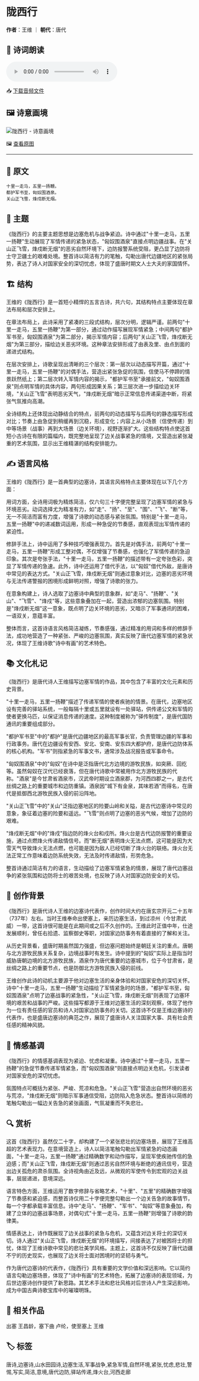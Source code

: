 # 陇西行
**作者**：王维 ｜ **朝代**：唐代

## 🎵 诗词朗读
<audio controls>
  <source src="./data/mp3/陇西行_audio.mp3" type="audio/mpeg">
  您的浏览器不支持音频播放。
</audio>

📥 [下载音频文件](./data/mp3/陇西行_audio.mp3)

## 🖼️ 诗意画境
![陇西行 - 诗意画境](./data/images/陇西行_王维.jpg)

🖼️ [查看原图](./data/images/陇西行_王维.jpg)

---
## 📜 原文
```
十里一走马，五里一扬鞭。
都护军书至，匈奴围酒泉。
关山正飞雪，烽戍断无烟。
```
## 🎯 主题
《陇西行》的主要主题思想是边塞危机与战争紧迫。诗中通过"十里一走马，五里一扬鞭"生动展现了军情传递的紧急状态，"匈奴围酒泉"直接点明边疆战事。在"关山正飞雪，烽戍断无烟"的恶劣自然环境下，边防报警系统受阻，更凸显了边防将士守卫疆土的艰难处境。整首诗以简洁有力的笔触，勾勒出唐代边疆地区的紧张局势，表达了诗人对国家安全的深切忧虑，体现了盛唐时期文人士大夫的家国情怀。
## 🏗️ 结构
王维的《陇西行》是一首短小精悍的五言古诗，共六句，其结构特点主要体现在章法布局和层次安排上。

在章法布局上，此诗采用了紧凑的三段式结构，层次分明，逻辑严谨。前两句"十里一走马，五里一扬鞭"为第一部分，通过动作描写展现军情紧急；中间两句"都护军书至，匈奴围酒泉"为第二部分，揭示军情内容；后两句"关山正飞雪，烽戍断无烟"为第三部分，描绘边关恶劣环境。这种章法安排形成了由表及里、由点到面的递进式结构。

在层次安排上，诗歌呈现出清晰的三个层次：第一层次以动态描写开篇，通过"十里一走马，五里一扬鞭"的对偶手法，营造出紧张急促的氛围，信使马不停蹄的情景跃然纸上；第二层次转入军情内容的揭示，"都护军书至"承接前文，"匈奴围酒泉"则点明军情的具体内容，两句形成因果关系；第三层次进一步描绘边关环境，"关山正飞雪"表明恶劣天气，"烽戍断无烟"暗示正常信息传递渠道中断，将紧张气氛推向高潮。

全诗结构上还体现出动静结合的特点，前两句的动态描写与后两句的静态描写形成对比；节奏上由急促到稍缓再到沉稳，形成变化；内容上从小场景（信使传递）到中等场景（战事）再到大场景（边关环境），视野逐渐扩大。这些结构特点使这首短小古诗在有限的篇幅内，既完整地呈现了边关战事紧急的情境，又营造出紧张凝重的艺术氛围，显示出王维精湛的结构安排能力。
## ✍️ 语言风格
王维的《陇西行》是一首典型的边塞诗，其语言风格特点主要体现在以下几个方面：

用词方面，全诗用词极为精炼简洁，仅六句三十字便完整呈现了边塞军情的紧急与环境恶劣。动词选择尤为精准有力，如"走"、"扬"、"至"、"围"、"飞"、"断"等，无一不简洁而富有力度，增强了诗歌的动态感与紧张氛围。特别是"十里一走马，五里一扬鞭"中的递减数词运用，形成一种急促的节奏感，直观表现出军情传递的紧迫性。

修辞手法上，诗中运用了多种技巧增强表现力。首先是对偶手法，前两句"十里一走马，五里一扬鞭"形成工整对偶，不仅增强了节奏感，也强化了军情传递的急迫印象。其次是夸张手法，"十里一走马，五里一扬鞭"的描述带有一定夸张色彩，突显了军情传递的急速。此外，诗中还运用了借代手法，以"匈奴"借代外敌，是唐诗中常见的表达方式。"关山正飞雪，烽戍断无烟"则通过意象对比，边塞的恶劣环境与无法传递警报的困境形成鲜明对照，增强了诗歌的张力。

在意象构建上，诗人选取了边塞诗中典型的意象群，如"走马"、"扬鞭"、"关山"、"飞雪"、"烽戍"等，这些意象叠加在一起，营造出浓郁的边塞氛围。特别是"烽戍断无烟"这一意象，既点明了边关环境的恶劣，又暗示了军事通讯的困难，一语双关，意蕴丰富。

整体而言，这首诗语言风格简洁凝练，节奏感强，通过精准的用词和多样的修辞手法，成功地营造了一种紧张、严峻的边塞氛围，真实反映了唐代边塞军情的紧急状况，体现了王维诗歌"诗中有画"的艺术特色。
## 📚 文化札记
《陇西行》是唐代诗人王维描写边塞军情的作品，其中包含了丰富的文化元素和历史背景。

"十里一走马，五里一扬鞭"描述了传递军情的使者疾驰的情景。在唐代，边塞地区设有完善的驿站系统，一般每隔十里或五里就设有一处驿站，供传递公文和军情的使者更换马匹，以保证消息传递的速度。这种制度被称为"驿传制度"，是唐代国防通讯的重要组成部分。

"都护军书至"中的"都护"是唐代边疆地区的最高军事长官，负责管理边疆的军事和行政事务。唐代在边疆设有安西、安北、安南、安东四大都护府，是唐代边防体系的核心机构。"军书"则指紧急的军事文书，通常涉及战况报告或军事命令。

"匈奴围酒泉"中的"匈奴"在诗中是泛指唐代北方边境的游牧民族，如突厥、回纥等。虽然匈奴在汉代已经衰落，但在唐代诗歌中常被用作北方游牧民族的代称。"酒泉"是今甘肃省酒泉市，汉武帝时期设立酒泉郡，为河西四郡之一，是古代丝绸之路上的重要城市和边防重镇。酒泉因"城下有金泉，其味若酒"而得名，在唐代是抵御西北游牧民族入侵的前沿阵地。

"关山正飞雪"中的"关山"泛指边塞地区的险要山岭和关隘，是古代边塞诗中常见的意象，象征着边塞的险要和遥远。"飞雪"则点明了边塞的恶劣气候，增加了边防的艰难。

"烽戍断无烟"中的"烽戍"指边防的烽火台和戍所。烽火台是古代边防报警的重要设施，通过点燃烽火传递敌情信号。而"断无烟"表明烽火无法点燃，这可能是因为大雪天气导致烽火无法点燃，也可能是因为敌人已经切断了烽火台的联络。烽火台无法正常工作意味着边防系统失效，无法及时传递敌情，形势危急。

整首诗通过简洁有力的语言，生动描绘了边塞军情紧急的情景，展现了唐代边塞战争的紧张氛围和边防将士的艰苦处境，也反映了诗人对国家边防安全的关切。
## 🌅 创作背景
《陇西行》是唐代诗人王维的边塞诗代表作，创作时间大约在唐玄宗开元二十五年（737年）左右。当时王维奉命出使塞上，亲历边塞生活，到过凉州（今甘肃武威）一带，这首诗很可能是在此期间或之后不久创作的。王维此时正值中年，仕途发展顺利，曾任右拾遗、监察御史等职，对国家边防事务有着直接的了解和关注。

从历史背景看，盛唐时期虽然国力强盛，但边塞问题始终是朝廷关注的重点。唐朝与北方游牧民族关系复杂，边境战事时有发生。诗中提到的"匈奴"实际上是指当时威胁唐朝边境的北方游牧民族，酒泉作为唐代重要的边塞城市，位于今甘肃省，是丝绸之路上的重要节点，也是防御北方游牧民族入侵的前线。

王维创作此诗的动机主要源于他对边塞生活的亲身体验和对国家安危的深切关怀。诗中"十里一走马，五里一扬鞭"生动描绘了军情紧急时的场景，"都护军书至，匈奴围酒泉"点明了边塞战事的紧急性，"关山正飞雪，烽戍断无烟"则表现了边塞环境的艰苦和战事的严峻。这些描写都源于王维对边塞生活的深刻观察，体现了他作为一位有责任感的官员和诗人对国家边防事务的关切。这首诗不仅是王维边塞诗的代表作，也是盛唐边塞诗的典范之作，展现了盛唐诗人关注国家大事、具有社会责任感的精神风貌。
## 💭 情感基调
《陇西行》的情感基调表现为紧迫、忧虑和凝重。诗中通过"十里一走马，五里一扬鞭"的急促节奏传递军情紧急，而"匈奴围酒泉"则直接点明边关危机，引发读者对国家安危的深切忧虑。

氛围特点可概括为紧张、严峻、荒凉和危急。"关山正飞雪"营造出自然环境的恶劣与荒凉，"烽戍断无烟"则暗示军事通信受阻，边防陷入危急状态。整首诗以简练的笔触勾勒出一幅边关告急的紧张画面，气氛凝重而不失悲壮。
## 🔍 赏析
这首《陇西行》虽然仅二十字，却构建了一个紧张悲壮的边塞场景，展现了王维高超的艺术表现力。在意境营造上，诗人以简洁笔触勾勒出军情紧急的动态画面，"十里一走马，五里一扬鞭"通过精确数字和动作描写，呈现军使疾驰传信的急迫感；而"关山正飞雪，烽戍断无烟"则通过恶劣自然环境与断绝的通讯信号，营造出边关孤危的肃杀氛围。全诗视角由近及远，从微观的军使传令到宏观的边关战事，层层递进，意境深远。

语言特色方面，王维运用了数字修辞与省略艺术，"十里"、"五里"的精确数字增强了节奏感和紧迫感，而整首诗仅用二十字便完整勾勒出一个边关告急的故事情节，每一个字都承载丰富信息。诗中"走马"、"扬鞭"、"军书"、"匈奴"等意象叠加，构建了立体的边塞战事场景，对偶句式"十里一走马，五里一扬鞭"则增强了诗歌的韵律美。

情感表达上，诗作既展现了边关战事的紧急与危机，又蕴含对边关将士的深切关切。诗人通过"关山正飞雪，烽戍断无烟"的环境描写，间接表达了对被困将士的担忧，体现了王维诗歌中常见的悲壮美学风格。主题上，这首诗不仅反映了唐代边疆不宁的历史现实，也展现了边关将士面对困境时的坚韧与勇气。

作为唐代边塞诗的代表作，《陇西行》具有重要的文学价值和深远影响。它以简约语言勾勒边塞场景，体现了"诗中有画"的艺术特色，拓展了边塞诗的表现领域，为后世边塞诗创作提供了新思路。其艺术手法和悲壮风格对后世诗人产生深远影响，成为中国古典诗歌宝库中的璀璨明珠。
## 📖 相关作品
出塞 王昌龄，塞下曲 卢纶，使至塞上 王维
## 🏷️ 标签
唐诗,边塞诗,山水田园诗,边塞生活,军事战争,紧急军情,自然环境,紧张,忧虑,悲壮,警惕,写实,简洁,意境,唐代边防,驿站传递,烽火台,河西走廊

